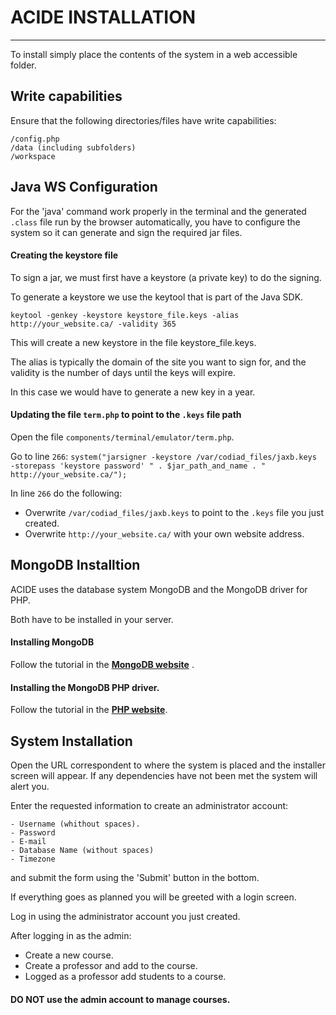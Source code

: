 # ACIDE INSTALLATION
----------------------------------------------------------------------

To install simply place the contents of the system in a web accessible folder.


## Write capabilities

Ensure that the following directories/files have write capabilities:

    /config.php
    /data (including subfolders)
    /workspace

## Java WS Configuration

For the 'java' command work properly in the terminal and the generated `.class` file run by the browser automatically, you have to configure the system so it can generate and sign the required jar files.

#### Creating the keystore file

To sign a jar, we must first have a keystore (a private key) to do the signing. 

To generate a keystore we use the keytool that is part of the Java SDK.

    keytool -genkey -keystore keystore_file.keys -alias http://your_website.ca/ -validity 365

This will create a new keystore in the file keystore_file.keys. 

The alias is typically the domain of the site you want to sign for, and the validity is the number of days until the keys will expire. 

In this case we would have to generate a new key in a year.


#### Updating the file `term.php` to point to the `.keys` file path

Open the file `components/terminal/emulator/term.php`.

Go to line `266`:
  `system("jarsigner -keystore /var/codiad_files/jaxb.keys -storepass 'keystore password' " . $jar_path_and_name . " http://your_website.ca/");`

In line `266` do the following:
  - Overwrite `/var/codiad_files/jaxb.keys` to point to the `.keys` file you just created.
  - Overwrite `http://your_website.ca/` with your own website address.


## MongoDB Installtion

ACIDE uses the database system MongoDB and the MongoDB driver for PHP. 

Both have to be installed in your server.

#### Installing MongoDB

Follow the tutorial in the **[MongoDB website](http://docs.mongodb.org/manual/tutorial/install-mongodb-on-ubuntu/)** .

#### Installing the MongoDB PHP driver.

Follow the tutorial in the **[PHP website](http://php.net/manual/en/mongo.installation.php)**.

## System Installation
    
Open the URL correspondent to where the system is placed and the
installer screen will appear. If any dependencies have not been met the
system will alert you.

Enter the requested information to create an administrator account:

    - Username (whithout spaces).
    - Password
    - E-mail
    - Database Name (without spaces)
    - Timezone
    
and submit the form using the 'Submit' button in the bottom.
    
If everything goes as planned 
you will be greeted with a login screen.

Log in using the administrator account you just created.

After logging in as the admin:

 - Create a new course.
 - Create a professor and add to the course.
 - Logged as a professor add students to a course.
 
#### DO NOT use the admin account to manage courses.
